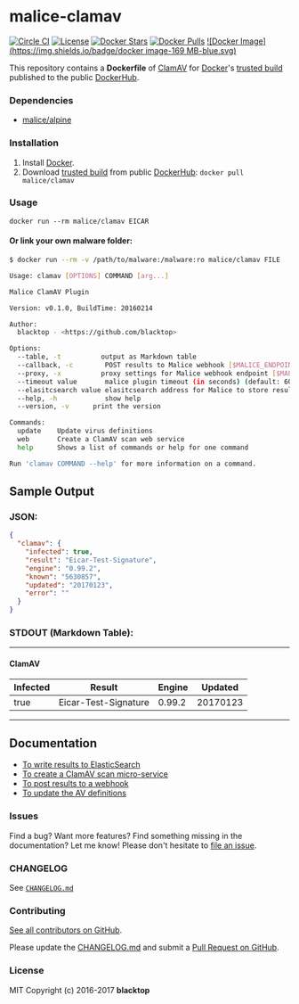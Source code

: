 malice-clamav
=============

[![Circle CI](https://circleci.com/gh/maliceio/malice-clamav.png?style=shield)](https://circleci.com/gh/maliceio/malice-clamav)
[![License](http://img.shields.io/:license-mit-blue.svg)](http://doge.mit-license.org)
[![Docker Stars](https://img.shields.io/docker/stars/malice/clamav.svg)](https://hub.docker.com/r/malice/clamav/)
[![Docker Pulls](https://img.shields.io/docker/pulls/malice/clamav.svg)](https://hub.docker.com/r/malice/clamav/)
[![Docker Image](https://img.shields.io/badge/docker image-169 MB-blue.svg)](https://hub.docker.com/r/malice/clamav/)

This repository contains a **Dockerfile** of [ClamAV](http://www.clamav.net/lang/en/) for [Docker](https://www.docker.io/)'s [trusted build](https://index.docker.io/u/malice/clamav/) published to the public [DockerHub](https://index.docker.io/).

### Dependencies

-	[malice/alpine](https://hub.docker.com/r/malice/alpine/)

### Installation

1.	Install [Docker](https://www.docker.io/).
2.	Download [trusted build](https://hub.docker.com/r/malice/clamav/) from public [DockerHub](https://hub.docker.com): `docker pull malice/clamav`

### Usage

```
docker run --rm malice/clamav EICAR
```

#### Or link your own malware folder:

```bash
$ docker run --rm -v /path/to/malware:/malware:ro malice/clamav FILE

Usage: clamav [OPTIONS] COMMAND [arg...]

Malice ClamAV Plugin

Version: v0.1.0, BuildTime: 20160214

Author:
  blacktop - <https://github.com/blacktop>

Options:
  --table, -t	       output as Markdown table
  --callback, -c	    POST results to Malice webhook [$MALICE_ENDPOINT]
  --proxy, -x	       proxy settings for Malice webhook endpoint [$MALICE_PROXY]
  --timeout value       malice plugin timeout (in seconds) (default: 60) [$MALICE_TIMEOUT]    
  --elasitcsearch value elasitcsearch address for Malice to store results [$MALICE_ELASTICSEARCH]   
  --help, -h	        show help
  --version, -v	     print the version

Commands:
  update	Update virus definitions
  web       Create a ClamAV scan web service  
  help		Shows a list of commands or help for one command

Run 'clamav COMMAND --help' for more information on a command.
```

## Sample Output

### JSON:

```json
{
  "clamav": {
    "infected": true,
    "result": "Eicar-Test-Signature",
    "engine": "0.99.2",
    "known": "5630857",
    "updated": "20170123",
    "error": ""
  }
}
```

### STDOUT (Markdown Table):

---

#### ClamAV

| Infected | Result               | Engine | Updated  |
|----------|----------------------|--------|----------|
| true     | Eicar-Test-Signature | 0.99.2 | 20170123 |

---

Documentation
-------------

-	[To write results to ElasticSearch](https://github.com/maliceio/malice-clamav/blob/master/docs/elasticsearch.md)
-	[To create a ClamAV scan micro-service](https://github.com/maliceio/malice-clamav/blob/master/docs/web.md)
-	[To post results to a webhook](https://github.com/maliceio/malice-clamav/blob/master/docs/callback.md)
-	[To update the AV definitions](https://github.com/maliceio/malice-clamav/blob/master/docs/update.md)

### Issues

Find a bug? Want more features? Find something missing in the documentation? Let me know! Please don't hesitate to [file an issue](https://github.com/maliceio/malice-clamav/issues/new).

### CHANGELOG

See [`CHANGELOG.md`](https://github.com/maliceio/malice-clamav/blob/master/CHANGELOG.md)

### Contributing

[See all contributors on GitHub](https://github.com/maliceio/malice-clamav/graphs/contributors).

Please update the [CHANGELOG.md](https://github.com/maliceio/malice-clamav/blob/master/CHANGELOG.md) and submit a [Pull Request on GitHub](https://help.github.com/articles/using-pull-requests/).
### License

MIT Copyright (c) 2016-2017 **blacktop**
